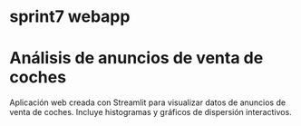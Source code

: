# sprint7 webapp

# Análisis de anuncios de venta de coches

Aplicación web creada con Streamlit para visualizar datos de anuncios de venta de coches. Incluye histogramas y gráficos de dispersión interactivos.
